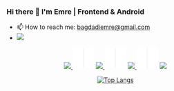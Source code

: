 ### Hi there 👋 I'm Emre | Frontend & Android 
- 📫 How to reach me: bagdadiemre@gmail.com
- <a href="https://www.linkedin.com/in/emrebagdadioglu">
    <img src="https://skillicons.dev/icons?i=linkedin" />
  </a>




<p align="center">
  <a href="#">
    <img src="https://skillicons.dev/icons?i=js,react,materialui,html,css" />
  </a>
  <img src="https://github.com/bagdadiemre/bagdadiemre/blob/main/divider.png" />
  <a href="#">
    <img src="https://skillicons.dev/icons?i=kotlin,flutter,dart" />
  </a>
    <img src="https://github.com/bagdadiemre/bagdadiemre/blob/main/divider.png" />
   <a href="#">
    <img src="https://skillicons.dev/icons?i=java,spring,mongodb,nodejs" />
  </a>
  <img src="https://github.com/bagdadiemre/bagdadiemre/blob/main/divider.png" />
  <a href="#">
    <img src="https://skillicons.dev/icons?i=electron" />
  </a>
</p>


  
</p>

<div align="center">

[![Top Langs](https://github-readme-stats.vercel.app/api/top-langs/?username=bagdadiemre&layout=compact&theme=dark)](https://github.com/anuraghazra/github-readme-stats)   

</div>


